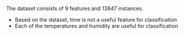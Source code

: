The dataset consists of 9 features and 13847 instances. 

- Based on the dataset, time is not a useful feature for classification
- Each of the temperatures and humidity are useful for classification